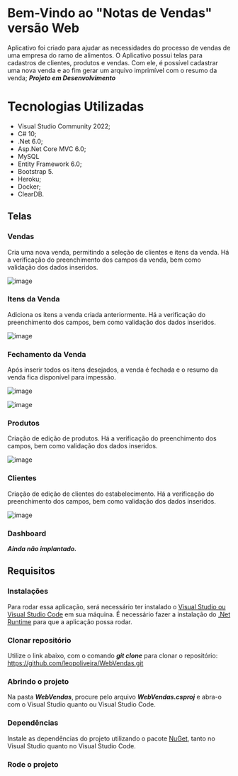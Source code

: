 # Bem-Vindo ao "Notas de Vendas" versão Web

Aplicativo foi criado para ajudar as necessidades do processo de vendas de uma empresa do ramo de alimentos.
O Aplicativo possui telas para cadastros de clientes, produtos e vendas.
Com ele, é possível cadastrar uma nova venda e ao fim gerar um arquivo imprimível com o resumo da venda;
***Projeto em Desenvolvimento***

# Tecnologias Utilizadas

 - Visual Studio Community 2022;
 - C# 10;
 - .Net 6.0;
 - Asp.Net Core MVC 6.0;
 - MySQL
 - Entity Framework 6.0;
 - Bootstrap 5.
 - Heroku;
 - Docker;
 - ClearDB.

## Telas
### Vendas

Cria uma nova venda, permitindo a seleção de clientes e itens da venda.
Há a verificação do preenchimento dos campos da venda, bem como validação dos dados inseridos.

![image](https://user-images.githubusercontent.com/35302072/165134667-790dcf3b-a2ae-428a-8900-dbc19688c600.png)

### Itens da Venda

Adiciona os itens a venda criada anteriormente.
Há a verificação do preenchimento dos campos, bem como validação dos dados inseridos.

![image](https://user-images.githubusercontent.com/35302072/165134884-b2dd2439-896f-4d41-b999-23b324323311.png)

### Fechamento da Venda

Após inserir todos os itens desejados, a venda é fechada e o resumo da venda fica disponível para impessão.

![image](https://user-images.githubusercontent.com/35302072/165137003-cf238d82-bfbd-4292-84b0-2e3ed028670a.png)


![image](https://user-images.githubusercontent.com/35302072/165137066-b88aea2b-0d4d-463b-92ce-289e4235b92f.png)


### Produtos
Criação de edição de produtos.
Há a verificação do preenchimento dos campos, bem como validação dos dados inseridos.

![image](https://user-images.githubusercontent.com/35302072/165134712-e3b0be50-81a2-4f08-a615-99e4c251bb2c.png)


### Clientes
Criação de edição de clientes do estabelecimento.
Há a verificação do preenchimento dos campos, bem como validação dos dados inseridos.

![image](https://user-images.githubusercontent.com/35302072/165134749-c1fa2823-884d-4667-a288-9325de3e860a.png)


### Dashboard
***Ainda não implantado.***


## Requisitos
### Instalações
Para rodar essa aplicação, será necessário ter instalado o [Visual Studio ou Visual Studio Code](https://visualstudio.microsoft.com/pt-br/downloads/) em sua máquina.
É necessário fazer a instalação do [.Net Runtime](https://dotnet.microsoft.com/en-us/download) para que a aplicação possa rodar.

### Clonar repositório
Utilize o link abaixo, com o comando ***git clone*** para clonar o repositório:
https://github.com/leopoliveira/WebVendas.git

### Abrindo o projeto
Na pasta ***WebVendas***, procure pelo arquivo ***WebVendas.csproj*** e abra-o com o  Visual Studio quanto ou Visual Studio Code.

### Dependências
Instale as dependências do projeto utilizando o pacote [NuGet](https://docs.microsoft.com/en-us/nuget/consume-packages/install-use-packages-visual-studio), tanto no Visual Studio quanto no Visual Studio Code.

### Rode o projeto


